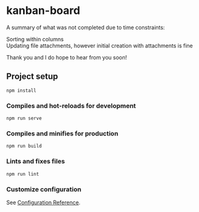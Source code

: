 # kanban-board
A summary of what was not completed due to time constraints:

Sorting within columns<br>
Updating file attachments, however initial creation with attachments is fine

Thank you and I do hope to hear from you soon!
## Project setup
```
npm install
```

### Compiles and hot-reloads for development
```
npm run serve
```

### Compiles and minifies for production
```
npm run build
```

### Lints and fixes files
```
npm run lint
```

### Customize configuration
See [Configuration Reference](https://cli.vuejs.org/config/).
